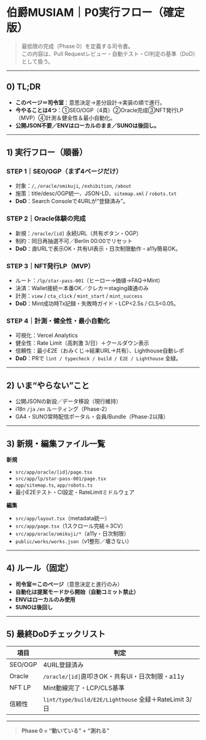 # 伯爵MUSIAM｜P0実行フロー（確定版）

> 最低限の完成（Phase 0）を定義する司令書。  
> この内容は、Pull Requestレビュー・自動テスト・CI判定の基準（DoD）として扱う。

---

## 0) TL;DR

- **このページ＝司令室**：意思決定→差分設計→実装の順で進行。
- **今やることは4つ**：①SEO/OGP（4頁）②Oracle完成③NFT発行LP（MVP）④計測＆健全性＆最小自動化。
- **公開JSON不要／ENVはローカルのまま／SUNOは後回し。**

---

## 1) 実行フロー（順番）

### STEP 1｜SEO/OGP（まず4ページだけ）

- 対象：`/`, `/oracle/omikuji`, `/exhibition`, `/about`
- 施策：title/desc/OGP統一、JSON-LD、`sitemap.xml` / `robots.txt`
- **DoD**：Search Consoleで4URLが“登録済み”。

### STEP 2｜Oracle体験の完成

- 新規：`/oracle/[id]` 永続URL（共有ボタン・OGP）
- 制約：同日再抽選不可／Berlin 00:00でリセット
- **DoD**：直URLで表示OK・共有UI表示・日次制限動作・a11y簡易OK。

### STEP 3｜NFT発行LP（MVP）

- ルート：`/lp/star-pass-001`（ヒーロー→価値→FAQ→Mint）
- 決済：Wallet接続＝本番OK／クレカ＝staging疎通のみ
- 計測：`view` / `cta_click` / `mint_start` / `mint_success`
- **DoD**：Mint成功時Tx記録・失敗時ガイド・LCP<2.5s / CLS<0.05。

### STEP 4｜計測・健全性・最小自動化

- 可視化：Vercel Analytics
- 健全性：Rate Limit（高刺激 3/日）＋クールダウン表示
- 信頼性：最小E2E（おみくじ→結果URL→共有）、Lighthouse自動レポ
- **DoD**：PRで `lint / typecheck / build / E2E / Lighthouse` 全緑。

---

## 2) いま“やらない”こと

- 公開JSONの新設／データ移設（現行維持）
- i18n `/ja` `/en` ルーティング（Phase-2）
- GA4・SUNO常時配信ポータル・会員/Bundle（Phase-2以降）

---

## 3) 新規・編集ファイル一覧

**新規**
- `src/app/oracle/[id]/page.tsx`
- `src/app/lp/star-pass-001/page.tsx`
- `app/sitemap.ts`, `app/robots.ts`
- 最小E2Eテスト・CI設定・RateLimitミドルウェア

**編集**
- `src/app/layout.tsx`（metadata統一）
- `src/app/page.tsx`（1スクロール完結＋3CV）
- `src/app/oracle/omikuji/*`（a11y・日次制限）
- `public/works/works.json`（v1整形／壊さない）

---

## 4) ルール（固定）

- **司令室＝このページ**（意思決定と進行のみ）
- **自動化は提案モードから開始（自動コミット禁止）**
- **ENVはローカルのみ使用**
- **SUNOは後回し**

---

## 5) 最終DoDチェックリスト

| 項目 | 判定 |
|------|------|
| SEO/OGP | 4URL登録済み |
| Oracle | `/oracle/[id]`直叩きOK・共有UI・日次制限・a11y |
| NFT LP | Mint動線完了・LCP/CLS基準 |
| 信頼性 | `lint/type/build/E2E/Lighthouse` 全緑＋RateLimit 3/日 |

---

> **Phase 0 = “動いている” + “測れる”**
